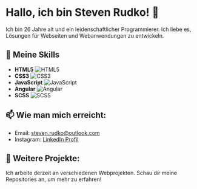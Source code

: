 # Hallo, ich bin Steven Rudko! 👋

Ich bin 26 Jahre alt und ein leidenschaftlicher Programmierer. Ich liebe es, Lösungen für Webseiten und Webanwendungen zu entwickeln.

## 🚀 Meine Skills
- **HTML5** ![HTML5](https://img.icons8.com/color/48/000000/html-5.png)
- **CSS3** ![CSS3](https://img.icons8.com/color/48/000000/css3.png)
- **JavaScript** ![JavaScript](https://img.icons8.com/color/48/000000/javascript.png)
- **Angular** ![Angular](https://img.icons8.com/color/48/000000/angularjs.png)
- **SCSS** ![SCSS](https://img.icons8.com/color/48/000000/sass.png)

## 📫 Wie man mich erreicht:
- Email: steven.rudko@outlook.com
- Instagram: [LinkedIn Profil](https://www.linkedin.com/in/steven-rotkohl)

## 🌱 Weitere Projekte:
Ich arbeite derzeit an verschiedenen Webprojekten. Schau dir meine Repositories an, um mehr zu erfahren!

